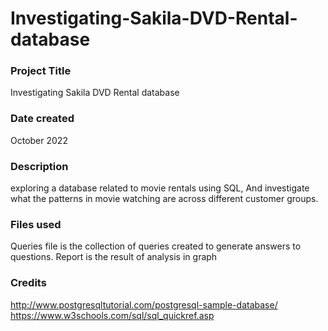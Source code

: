 # Investigating-Sakila-DVD-Rental-database


### Project Title
Investigating Sakila DVD Rental database

### Date created
October 2022

### Description
exploring a database related to movie rentals using SQL, And investigate what the patterns in movie watching are across different customer groups.

### Files used
Queries file is the collection of queries created to generate answers to questions. Report is the result of analysis in graph


### Credits
http://www.postgresqltutorial.com/postgresql-sample-database/
https://www.w3schools.com/sql/sql_quickref.asp
